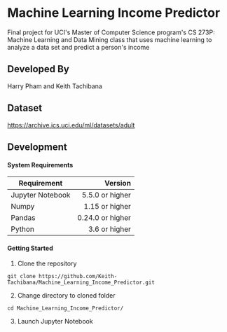 # Machine Learning Income Predictor
Final project for UCI's Master of Computer Science program's CS 273P: Machine Learning and Data Mining class that uses machine learning to analyze a data set and predict a person's income
## Developed By
Harry Pham and Keith Tachibana
## Dataset
https://archive.ics.uci.edu/ml/datasets/adult
## Development
#### System Requirements
|     Requirement   |      Version     |
|-------------------|-----------------:|
| Jupyter Notebook  |  5.5.0 or higher |
| Numpy             |  1.15 or higher  |  
| Pandas            | 0.24.0 or higher |
| Python            |  3.6 or higher   |
#### Getting Started
1. Clone the repository
  ```shell
  git clone https://github.com/Keith-Tachibana/Machine_Learning_Income_Predictor.git
  ```
2. Change directory to cloned folder
  ```shell
  cd Machine_Learning_Income_Predictor/
  ```
3. Launch Jupyter Notebook
